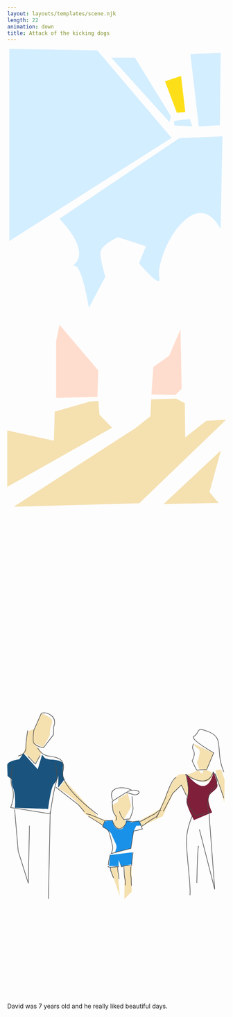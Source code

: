 ```yaml
---
layout: layouts/templates/scene.njk
length: 22
animation: down
title: Attack of the kicking dogs
---
```

<svg stroke-miterlimit="10" style="fill-rule:nonzero;clip-rule:evenodd;stroke-linecap:round;stroke-linejoin:round" viewBox="0 0 390 844" xml:space="preserve" xmlns="http://www.w3.org/2000/svg">
<clipPath id="a"><path d="M0 0h390v844H0z"/></clipPath><g clip-path="url(#a)"><path d="m146.823 628.729-62.19 17.768-1.369 51.939-83.375-18.452-.683 101.143 187.932-105.93-22.552-23.235-2.048-24.6-15.715 1.367ZM228.826 675.881l26.652-21.186 1.37-30.067 44.418-1.369 15.724 8.203.683 60.823 37.582-29.389 35.539-2.047L235.662 809.83l-224.155 6.151 217.319-140.1ZM278.962 811.304l102.513-95.674-20.505 74.488 16.405 19.138-98.413 2.048Z" fill="#f5e0b0"/><path d="m93.341 491.664-6.15 28.703v101.827l73.804-2.053 1.37-47.152-69.024-81.325ZM260.775 566.838l28.022-19.818 20.499-47.155 2.05 105.927-10.934 10.935-43.054-.684 3.417-49.205Z" fill="#ffddce"/><path d="m281.586 57.758 21.183 56.039 15.038-1.367-7.518-64.24-28.703 9.568Z" fill="#fddf19"/><path d="m3.596 342.384 289.762-183.835L160.775 2.734 3.595 0v342.384ZM93.118 302.747 307.02 159.23l77.23-3.415-3.42 165.383s-20.395-45.622-56.036-21.868c-35.641 23.753-57.934 86.338-53.308 108.66 4.626 22.323-36.22-25.969-36.22-25.969l12.304-30.07-49.891-16.401s-32.286 13.652-31.437 29.386c.849 15.734 8.885 41.004 8.885 41.004l-29.389 55.353s-11.816-74.186-25.281-74.488c-13.465-.302 40.836-11.599-27.339-84.058ZM341.99 138.6 326.952 9.437l53.989-2.734-1.367 129.163-37.584 2.734Z" fill="#d3eeff"/><path d="m299.696 127.056 13.666-2.736" fill="#fddf19"/><path d="m297.646 128.423 28.022-3.417 4.782 12.985-32.12-1.367M292.182 120.222 227.937 15.659l-42.366.003 103.877 114.811 2.734-10.251Z" fill="#d3eeff"/></g>
</svg>

<svg stroke-miterlimit="10" style="fill-rule:nonzero;clip-rule:evenodd;stroke-linecap:round;stroke-linejoin:round" viewBox="0 0 390 844" xml:space="preserve" xmlns="http://www.w3.org/2000/svg">
<clipPath id="a"><path d="M0 0h390v844H0z"/></clipPath><g clip-path="url(#a)"><path d="M60.71 340.331 48.412 367.67l-10.94 4.097s-3.534 7.886-3.411 15.721c.123 7.835-3.855 22.088-5.47 23.236l9.568 6.15 12.3 11.618 10.938-18.452-12.988-17.085 15.719 7.518 11.618-21.186.851-10.491 1.201-5.91s4.878-7.822.678-12.987c-4.199-5.166-17.768-9.568-17.768-9.568Z" fill="#f5e0b0"/><path d="M28.592 411.079s-4.175 6.877-7.17 10.921c0 0-21.805 2.814-21.53 10.593.275 7.779.683 19.135.683 19.135l7.515 6.151s-2 5.331 2.733 16.401c4.734 11.071 2.924 34.309 2.734 34.17-.19-.139 59.459 2.05 59.459 2.05s4.408-38.569 10.66-45.024c7.933-8.19 7.593-16.412 7.593-16.412l-.512 23.49 12.328-16.042s-5.245 5.507-3.3-24.352c.664-10.184-21.052-8.983-25.851-10.16-9.272-2.273-6.822-3.438-11.858-7.862l-7.689 25.652-25.795-28.711Z" fill="#1a547e"/><path d="m91.465 474.28 10.932-15.037 61.508 67.659 12.301 3.417-6.147 9.568-32.804-21.869s-7.867-24.338-45.79-43.738ZM198.078 492.049s.926 6.023-3.078 7.516c-4.004 1.492-8.265 5.216-8.265 5.216s10.542 27.153 2.459 27.588c-8.084.435-2.835 11.319 9.565 12.985 12.4 1.666 19.135-12.301 19.135-12.301l-10.27-3.5 7.838-13.008 5.849-10.828-6.151-23.236-17.082 9.568ZM236.346 531.686l3.417 9.567 37.587-17.768 19.132-41.007 13.671-13.665 11.618 18.452s1.991-11.354.686-21.869c-1.305-10.515-3.417-17.085-3.417-17.085s-11.559-2.413-18.452 5.467c-6.893 7.881-28.705 57.406-28.705 57.406l-35.537 20.502ZM183.724 615.744l17.082 49.886-4.095-52.619-12.987 2.733ZM209.693 610.277l-.683 60.823 12.984-12.985v-46.471l-12.301-1.367ZM381.91 440.11l-10.251 1.367 15.721 57.406.681-40.321-6.151-18.452ZM333.386 394.32s.39 5.544 7.523 8.886c7.133 3.343-2.419 24.286-2.419 24.286l4.567 13.251 14.248-2.002 10.934-28.02-34.853-16.401Z" fill="#f5e0b0"/><path d="M320.401 449.675s21.397-7.806 19.822-8.881c-1.575-1.076 7.517 6.834 7.517 6.834l4.1-8.885s10.345 5.588 12.304 5.468c1.96-.121 5.174 17.432-11.62 17.768-16.794.336-32.123-12.304-32.123-12.304Z" fill="#f5e0b0"/><path d="m174.154 532.367-4.098 10.253s14.529 6.973 16.502 13.668c1.973 6.695 8.896 16.666 8.442 21.503-.454 4.838-3.022 10.617-3.022 10.617l28.647-7.57 5.47-31.384 4.103-8.884 9.562-.686-4.098-8.882-13.67 3.415-9.565-4.098s-2.029 18.212-12.988 16.399c-10.958-1.813-10.931-16.399-10.931-16.399l-14.354 2.048ZM183.727 592.509l39.634-4.784-.683 21.185-19.36 4.101-4.557-11.618-.002 10.934h-17.085l2.053-19.818Z" fill="#1991e8"/><path d="M319.723 447.628s6.767 34.853.678 46.98c-3.032 6.041 12.985 35.711 12.985 35.711l32.372-13.774s-9.598-19.443-5.719-28.599c3.878-9.157 16.644-11.925 15.04-21.183-1.605-9.258-6.837-22.552-6.837-22.552s-3.905 23.801-17.429 25.285c-13.524 1.485-31.09-21.868-31.09-21.868Z" fill="#801f39"/></g><path d="M183.906 591.125c-.271-.058-.535.135-.594.406-1.336 6.22-3.182 12.284-3.343 18.688a.531.531 0 0 0 .531.531.506.506 0 0 0 .531-.5c.15-6.331 1.964-12.38 3.281-18.531.059-.272-.134-.536-.406-.594ZM179.75 612.531c-.251-.119-.568-.032-.688.219a.53.53 0 0 0 .25.688c.878.416 1.696 1.036 2.657 1.25.591.131 1.518.102 2.031.093 1.363-.024 2.734-.121 4.094-.219 3.607-.257 7.208-.664 10.812-.968a.51.51 0 0 0 .469-.563c-.025-.292-.27-.525-.563-.5-4.046.347-8.102.843-12.156 1.094-1.332.082-2.664.186-4 .156a2.46 2.46 0 0 1-.468-.062c-.874-.196-1.638-.808-2.438-1.188ZM202.562 608.438a.49.49 0 0 0-.374.593c.157.712.294 1.418.468 2.125.168.682.365 2.006.906 2.563.678.696 1.48.244 2.219-.031 1.16-.433 2.266-1.1 3.469-1.407.545-.139 1.167-.172 1.719-.219 3.787-.321 7.613.007 11.406.063a.56.56 0 0 0 .563-.531.534.534 0 0 0-.532-.532c-3.828-.052-7.709-.404-11.531-.062-1.211.108-2.262.352-3.375.844-.352.155-.985.477-1.344.625-.234.096-.482.192-.718.281-.769.289-1.109.714-1.376-.25-.049-.179-.106-.352-.156-.531-.095-.345-.195-.684-.281-1.031-.173-.7-.312-1.422-.469-2.126a.491.491 0 0 0-.594-.374Z" fill="#4b4b4b"/><path d="M184.312 613.344a.504.504 0 0 0-.562.437c-.322 2.501-.108 4.923.625 7.344.641 2.115 1.614 4.099 2.406 6.156.809 2.1 1.49 4.236 2.438 6.281a.543.543 0 0 0 .719.25.544.544 0 0 0 .25-.718c-1.132-2.433-1.903-4.966-2.938-7.438-1.646-3.931-3.056-7.42-2.5-11.75a.504.504 0 0 0-.438-.562ZM197.125 613.344a.499.499 0 0 0-.531.468c-.212 4.764.824 9.383 1.562 14.063.363 2.302.564 4.55.688 6.875.016.293.238.516.531.5.293-.016.547-.27.531-.562-.128-2.362-.341-4.663-.718-7-.745-4.611-1.802-9.116-1.594-13.813a.5.5 0 0 0-.469-.531ZM224.625 587.625a.536.536 0 0 0-.594.437c-1.143 7.319-2.021 14.661-2.75 22.032-.028.292.208.534.5.562a.509.509 0 0 0 .563-.468c.719-7.352 1.551-14.67 2.687-21.969.043-.275-.132-.551-.406-.594ZM220.719 612.906a.5.5 0 0 0-.531.469c-.361 4.44-.705 8.853-.594 13.313.056 2.241.858 4.39 1 6.624.286 4.501.173 9.003.594 13.5.027.292.301.497.593.469a.508.508 0 0 0 .469-.562c-.423-4.486-.323-8.98-.625-13.469-.149-2.22-.972-4.338-1.031-6.562-.119-4.425.237-8.813.594-13.219a.53.53 0 0 0-.469-.563ZM208.219 611.156a.5.5 0 0 0-.469.532c.174 3.844.277 7.686.438 11.531.091 2.205.142 4.429.374 6.625.326 3.066 1.29 6.049 1.563 9.125.213 2.397-.03 4.823-.156 7.219a.532.532 0 0 0 1.062.062c.128-2.446.344-4.927.125-7.375-.276-3.084-1.227-6.053-1.562-9.125-.237-2.173-.278-4.38-.375-6.562-.171-3.846-.294-7.687-.469-11.532a.526.526 0 0 0-.531-.5Z" fill="#4b4b4b"/><path d="M222.72 487.972s1.255 15.91 1.79 20.649c.535 4.739-5.724 19.642-5.724 19.642l-11.089 1.005s-7.536-10.618-7.153-14.605M187.683 497.383s-.61 17.205 3.434 21.741c4.043 4.536 5.726 9.561 2.572 11.957M187.686 531.081s4.719 16.631 13.72 14.382c9-2.248 12.434-13.946 12.434-13.946l9.863 1.743 11.576-1.307 6.004 14.382-15.868 3.485-4.715 30.946-35.161 9.151s3.708-8.511 2.575-12.638c-1.134-4.126-4.945-24.282-7.606-27.878-2.662-3.595-10.249-6.988-10.249-6.988l3.733-11.332h13.694ZM186.829 497.086l25.725-16.126s6.219-4.457 13.292-3.923c7.073.535 11.394 2.302 9.004 5.23-2.39 2.929-7.716 3.051-7.716 3.051l-15.007-4.358" fill="none" stroke="#4b4b4b" stroke-linecap="butt"/><path d="M188.115 494.471s-7.905-15.98 6.43-20.484c14.336-4.505 27.871 3.05 27.871 3.05M237.421 532.823l25.73-13.51s9.175-8.396 11.577-6.101M239.995 541.541s18.128-13.075 22.727-15.254c4.599-2.179 7.289-7.409 7.289-7.409M172.678 530.645l-24.442-10.026s-3.713-1.113-7.716-1.741M170.963 539.798s-22.794-14.655-26.156-16.126" fill="none" stroke="#4b4b4b" stroke-linecap="butt"/><g fill="none" stroke="#4b4b4b" stroke-linecap="butt"><path d="M60.73 340.136s6.982-4.217 17.512 3.54c10.53 7.756 4.691 19.771 4.691 19.771l-.515 14.763-17.824 23.152s-10.64-1.338-17.042-8.081c-3.063-3.227-.212-22.736-.212-22.736l13.39-30.409ZM36.441 416.016l13.755 14.463 8.467-15.427M36.441 370.545s-3.681 22.383-3.185 30.044c.496 7.661-5.193 13.525-13.764 15.427"/><path d="M9.967 433.372s-6.834 23.657-1.058 39.533C14.684 488.781 6 507.839 6 507.839l70.65 11.348s6.354-43.081 10.58-55.924c4.224-12.844-2.118-35.676-2.118-35.676"/><path d="M54.42 401.553s4.526 10.222 14.82 13.499c10.295 3.277 36.809.028 30.232 28.295-6.578 28.268 61.881 76.799 61.881 76.799M86.466 471.453l40.151 31.157 11.146 12.72M13.146 511.474l6.346 74.244 17.997 56.889L39.602 540.4M76.645 515.33 73.47 670.569"/></g><g fill="none" stroke="#4b4b4b" stroke-linecap="butt"><path d="M333.051 394.139s-4.71 5.067-.52 12.257c4.189 7.19-2.483 18.071-2.483 18.071 8.733 19.411 8.684 16.774 8.684 16.774l17.383-1.285 12.418-29.688s-43.268-24.301-35.482-29.036c12.644-7.689 1.091-18.923 28.099-7.689 27.008 11.233 9.216 32.986 25.547 70.773M318.459 448.715s8.567 27.085 3.076 39.596c-5.492 12.511 15.342 33.73 15.342 33.73l23.027-4.399s-7.368-29.76 7.674-42.529c15.043-12.769 0-30.797 0-30.797s-5.959 33.478-49.119 4.399ZM301.57 454.576c-8.081.882-19.94 38.135-19.94 38.135l-15.348 33.73"/><path d="m278.555 514.709 16.882-32.264 15.348-14.665 9.209 19.065M330.731 522.035s-9.7 19.466-10.737 42.535c-1.037 23.069 8.585 85.178 6.139 99.723M338.417 642.296s1.211-59.658 3.064-65.994M343.016 546.972l27.35 106.546-10.468-138.809M371.343 447.438l15.354 43.806"/></g>
</svg>

David was 7 years old and he really liked beautiful days.
